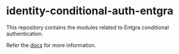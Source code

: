 # identity-conditional-auth-entgra
This repository contains the modules related to Entgra conditional authentication.

Refer the [docs](docs/README.md) for more information.  